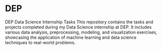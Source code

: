 # DEP
DEP Data Science Internship Tasks This repository contains the tasks and projects completed during my Data Science internship at DEP. It includes various data analysis, preprocessing, modeling, and visualization exercises, showcasing the application of machine learning and data science techniques to real-world problems.
